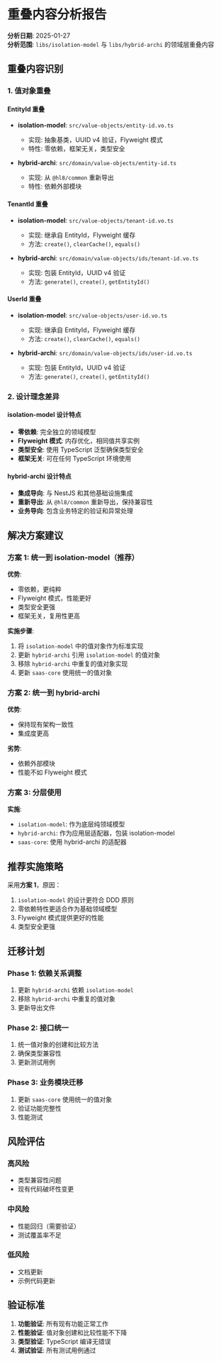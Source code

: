 # 重叠内容分析报告

**分析日期**: 2025-01-27  
**分析范围**: `libs/isolation-model` 与 `libs/hybrid-archi` 的领域层重叠内容

## 重叠内容识别

### 1. 值对象重叠

#### EntityId 重叠
- **isolation-model**: `src/value-objects/entity-id.vo.ts`
  - 实现: 抽象基类，UUID v4 验证，Flyweight 模式
  - 特性: 零依赖，框架无关，类型安全
  
- **hybrid-archi**: `src/domain/value-objects/entity-id.ts`
  - 实现: 从 `@hl8/common` 重新导出
  - 特性: 依赖外部模块

#### TenantId 重叠
- **isolation-model**: `src/value-objects/tenant-id.vo.ts`
  - 实现: 继承自 EntityId，Flyweight 缓存
  - 方法: `create()`, `clearCache()`, `equals()`

- **hybrid-archi**: `src/domain/value-objects/ids/tenant-id.vo.ts`
  - 实现: 包装 EntityId，UUID v4 验证
  - 方法: `generate()`, `create()`, `getEntityId()`

#### UserId 重叠
- **isolation-model**: `src/value-objects/user-id.vo.ts`
  - 实现: 继承自 EntityId，Flyweight 缓存
  - 方法: `create()`, `clearCache()`, `equals()`

- **hybrid-archi**: `src/domain/value-objects/ids/user-id.vo.ts`
  - 实现: 包装 EntityId，UUID v4 验证
  - 方法: `generate()`, `create()`, `getEntityId()`

### 2. 设计理念差异

#### isolation-model 设计特点
- **零依赖**: 完全独立的领域模型
- **Flyweight 模式**: 内存优化，相同值共享实例
- **类型安全**: 使用 TypeScript 泛型确保类型安全
- **框架无关**: 可在任何 TypeScript 环境使用

#### hybrid-archi 设计特点
- **集成导向**: 与 NestJS 和其他基础设施集成
- **重新导出**: 从 `@hl8/common` 重新导出，保持兼容性
- **业务导向**: 包含业务特定的验证和异常处理

## 解决方案建议

### 方案 1: 统一到 isolation-model（推荐）
**优势**:
- 零依赖，更纯粹
- Flyweight 模式，性能更好
- 类型安全更强
- 框架无关，复用性更高

**实施步骤**:
1. 将 `isolation-model` 中的值对象作为标准实现
2. 更新 `hybrid-archi` 引用 `isolation-model` 的值对象
3. 移除 `hybrid-archi` 中重复的值对象实现
4. 更新 `saas-core` 使用统一的值对象

### 方案 2: 统一到 hybrid-archi
**优势**:
- 保持现有架构一致性
- 集成度更高

**劣势**:
- 依赖外部模块
- 性能不如 Flyweight 模式

### 方案 3: 分层使用
**实施**:
- `isolation-model`: 作为底层纯领域模型
- `hybrid-archi`: 作为应用层适配器，包装 isolation-model
- `saas-core`: 使用 hybrid-archi 的适配器

## 推荐实施策略

采用**方案 1**，原因：
1. `isolation-model` 的设计更符合 DDD 原则
2. 零依赖特性更适合作为基础领域模型
3. Flyweight 模式提供更好的性能
4. 类型安全更强

## 迁移计划

### Phase 1: 依赖关系调整
1. 更新 `hybrid-archi` 依赖 `isolation-model`
2. 移除 `hybrid-archi` 中重复的值对象
3. 更新导出文件

### Phase 2: 接口统一
1. 统一值对象的创建和比较方法
2. 确保类型兼容性
3. 更新测试用例

### Phase 3: 业务模块迁移
1. 更新 `saas-core` 使用统一的值对象
2. 验证功能完整性
3. 性能测试

## 风险评估

### 高风险
- 类型兼容性问题
- 现有代码破坏性变更

### 中风险
- 性能回归（需要验证）
- 测试覆盖率不足

### 低风险
- 文档更新
- 示例代码更新

## 验证标准

1. **功能验证**: 所有现有功能正常工作
2. **性能验证**: 值对象创建和比较性能不下降
3. **类型验证**: TypeScript 编译无错误
4. **测试验证**: 所有测试用例通过
